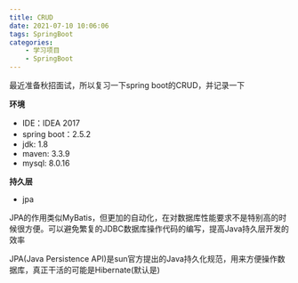 ```yaml
---
title: CRUD
date: 2021-07-10 10:06:06
tags: SpringBoot
categories: 
    - 学习项目
    - SpringBoot
---
```

最近准备秋招面试，所以复习一下spring boot的CRUD，并记录一下

**环境**
- IDE：IDEA 2017
- spring boot：2.5.2
- jdk: 1.8
- maven: 3.3.9
- mysql: 8.0.16

**持久层**
- jpa
<!-- more -->

JPA的作用类似MyBatis，但更加的自动化，在对数据库性能要求不是特别高的时候很方便。可以避免繁复的JDBC数据库操作代码的编写，提高Java持久层开发的效率

JPA(Java Persistence API)是sun官方提出的Java持久化规范，用来方便操作数据库，真正干活的可能是Hibernate(默认是)